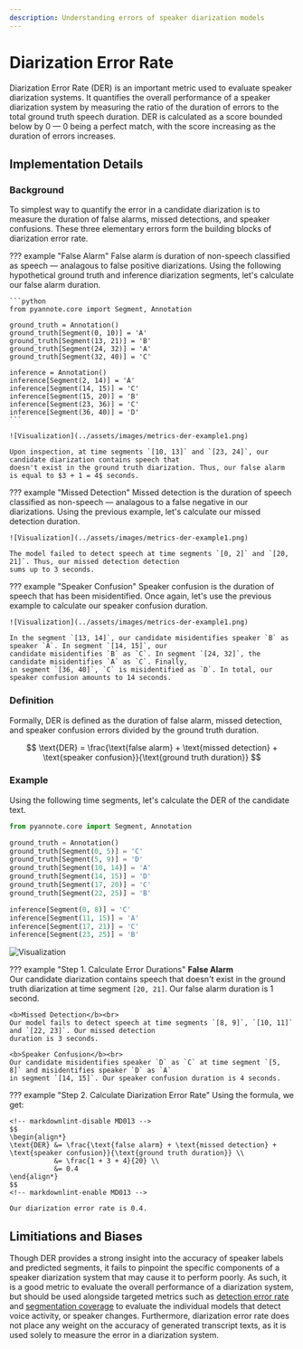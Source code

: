 ```yaml
---
description: Understanding errors of speaker diarization models
---
```


# Diarization Error Rate

Diarization Error Rate (DER) is an important metric used to evaluate speaker diarization systems. It quantifies the
overall performance of a speaker diarization system by measuring the ratio of the duration of errors to the total
ground truth speech duration. DER is calculated as a score bounded below by 0 — 0 being a perfect match, with the
score increasing as the duration of errors increases.

## Implementation Details

### Background

To simplest way to quantify the error in a candidate diarization is to measure the duration of false alarms, missed
detections, and speaker confusions. These three elementary errors form the building blocks of diarization error rate.

??? example "False Alarm"
    False alarm is duration of non-speech classified as speech — analagous to false positive diarizations. Using the
    following hypothetical ground truth and inference diarization segments, let's calculate our false alarm duration.

    ```python
    from pyannote.core import Segment, Annotation

    ground_truth = Annotation()
    ground_truth[Segment(0, 10)] = 'A'
    ground_truth[Segment(13, 21)] = 'B'
    ground_truth[Segment(24, 32)] = 'A'
    ground_truth[Segment(32, 40)] = 'C'

    inference = Annotation()
    inference[Segment(2, 14)] = 'A'
    inference[Segment(14, 15)] = 'C'
    inference[Segment(15, 20)] = 'B'
    inference[Segment(23, 36)] = 'C'
    inference[Segment(36, 40)] = 'D'
    ```

    ![Visualization](../assets/images/metrics-der-example1.png)

    Upon inspection, at time segments `[10, 13]` and `[23, 24]`, our candidate diarization contains speech that
    doesn't exist in the ground truth diarization. Thus, our false alarm is equal to $3 + 1 = 4$ seconds.

??? example "Missed Detection"
    Missed detection is the duration of speech classified as non-speech — analagous to a false negative in our
    diarizations. Using the previous example, let's calculate our missed detection duration.

    ![Visualization](../assets/images/metrics-der-example1.png)

    The model failed to detect speech at time segments `[0, 2]` and `[20, 21]`. Thus, our missed detection detection
    sums up to 3 seconds.

??? example "Speaker Confusion"
    Speaker confusion is the duration of speech that has been misidentified. Once again, let's use the previous
    example to calculate our speaker confusion duration.

    ![Visualization](../assets/images/metrics-der-example1.png)

    In the segment `[13, 14]`, our candidate misidentifies speaker `B` as speaker `A`. In segment `[14, 15]`, our
    candidate misidentifies `B` as `C`. In segment `[24, 32]`, the candidate misidentifies `A` as `C`. Finally,
    in segment `[36, 40]`, `C` is misidentified as `D`. In total, our speaker confusion amounts to 14 seconds.

### Definition

Formally, DER is defined as the duration of false alarm, missed detection, and speaker confusion errors
divided by the ground truth duration.

$$
\text{DER} = \frac{\text{false alarm} + \text{missed detection} + \text{speaker confusion}}{\text{ground truth duration}}
$$

### Example

Using the following time segments, let's calculate the DER of the candidate text.

```python
from pyannote.core import Segment, Annotation

ground_truth = Annotation()
ground_truth[Segment(0, 5)] = 'C'
ground_truth[Segment(5, 9)] = 'D'
ground_truth[Segment(10, 14)] = 'A'
ground_truth[Segment(14, 15)] = 'D'
ground_truth[Segment(17, 20)] = 'C'
ground_truth[Segment(22, 25)] = 'B'

inference[Segment(0, 8)] = 'C'
inference[Segment(11, 15)] = 'A'
inference[Segment(17, 21)] = 'C'
inference[Segment(23, 25)] = 'B'
```

![Visualization](../assets/images/metrics-der-example2.png)

??? example "Step 1. Calculate Error Durations"
    <b>False Alarm</b> <br>
    Our candidate diarization contains speech that doesn't exist in the ground truth diarization at time
    segment `[20, 21]`. Our false alarm duration is 1 second.

    <b>Missed Detection</b><br>
    Our model fails to detect speech at time segments `[8, 9]`, `[10, 11]` and `[22, 23]`. Our missed detection
    duration is 3 seconds.

    <b>Speaker Confusion</b><br>
    Our candidate misidentifies speaker `D` as `C` at time segment `[5, 8]` and misidentifies speaker `D` as `A`
    in segment `[14, 15]`. Our speaker confusion duration is 4 seconds.

??? example "Step 2. Calculate Diarization Error Rate"
    Using the formula, we get:

    <!-- markdownlint-disable MD013 -->
    $$
    \begin{align*}
    \text{DER} &= \frac{\text{false alarm} + \text{missed detection} + \text{speaker confusion}}{\text{ground truth duration}} \\
               &= \frac{1 + 3 + 4}{20} \\
               &= 0.4
    \end{align*}
    $$
    <!-- markdownlint-enable MD013 -->

    Our diarization error rate is 0.4.

## Limitiations and Biases

Though DER provides a strong insight into the accuracy of speaker labels and predicted segments, it fails to
pinpoint the specific components of a speaker diarization system that may cause it to perform poorly. As such,
it is a good metric to evaluate the overall performance of a diarization system, but should be used alongside
targeted metrics such as [detection error rate](https://pyannote.github.io/pyannote-metrics/reference.html#detection)
and [segmentation coverage](https://pyannote.github.io/pyannote-metrics/reference.html#segmentation) to evaluate
the individual models that detect voice activity, or speaker changes. Furthermore, diarization error rate does not
place any weight on the accuracy of generated transcript texts, as it is used solely to measure the error in a
diarization system.
